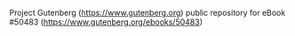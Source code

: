 Project Gutenberg (https://www.gutenberg.org) public repository for
eBook #50483 (https://www.gutenberg.org/ebooks/50483)
